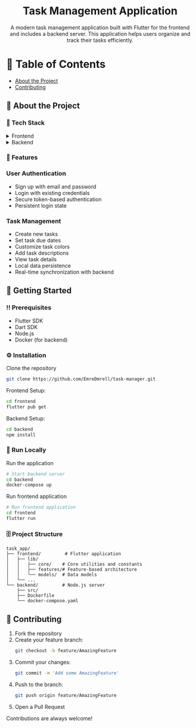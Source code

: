<div align='center'>

<h1>Task Management Application</h1>
<p>A modern task management application built with Flutter for the frontend and includes a backend server. This application helps users organize and track their tasks efficiently.</p>



</div>

# :notebook_with_decorative_cover: Table of Contents

- [About the Project](#star2-about-the-project)
- [Contributing](#wave-contributing)


## :star2: About the Project
### :space_invader: Tech Stack
<details> <summary>Frontend</summary> <ul>
  <li><img src="https://img.shields.io/badge/Flutter-3.6%2B-blue"></li>
  <li><img src="https://img.shields.io/badge/State%20Management-Flutter%20Bloc-blue"></li>
  <li><img src="https://img.shields.io/badge/Local%20Storage-SQLite-blue"></li>
  <li><img src="https://img.shields.io/badge/Local%20Storage-Shared%20Preferences-blue"></li>
  <li><img src="https://img.shields.io/badge/HTTP%20Client-API%20communication-blue"></li>
  <li><img src="https://img.shields.io/badge/UUID-unique%20identifiers-blue"></li>
  <li><img src="https://img.shields.io/badge/Connectivity%20Plus-network%20status-blue"></li>
</ul> </details>
<details> <summary>Backend</summary> <ul>
  <li><img src="https://img.shields.io/badge/Node.js-TypeScript-green"></li>
  <li><img src="https://img.shields.io/badge/Docker-containerization-green"></li>
  <li><img src="https://img.shields.io/badge/Environment%20Configuration-support-green"></li>
  <li><img src="https://img.shields.io/badge/Database-PostgreSQL-white"></li>
</ul> </details>


### :dart: Features

### User Authentication

- Sign up with email and password
- Login with existing credentials
- Secure token-based authentication
- Persistent login state

### Task Management

- Create new tasks
- Set task due dates
- Customize task colors
- Add task descriptions
- View task details
- Local data persistence
- Real-time synchronization with backend
  
## :toolbox: Getting Started

### :bangbang: Prerequisites

- Flutter SDK
- Dart SDK
- Node.js
- Docker (for backend)


### :gear: Installation

Clone the repository
```bash
git clone https://github.com/EmreDmrell/task-manager.git 
```
Frontend Setup:
```bash
cd frontend 
flutter pub get
```
Backend Setup:
```bash
cd backend
npm install
```


### :running: Run Locally

Run the application
```bash
# Start backend server
cd backend
docker-compose up
```
Run frontend application
```bash
# Run frontend application
cd frontend
flutter run
```

### :file_cabinet: Project Structure

```plaintext
task_app/
├── frontend/         # Flutter application
│   ├── lib/
│   │   ├── core/    # Core utilities and constants
│   │   ├── features/# Feature-based architecture
│   │   └── models/  # Data models
│   └── ...
└── backend/         # Node.js server
    ├── src/
    ├── Dockerfile
    └── docker-compose.yaml
```

## :wave: Contributing

1. Fork the repository
2. Create your feature branch:
    ```bash
    git checkout -b feature/AmazingFeature
    ```
3. Commit your changes:
    ```bash
    git commit -m 'Add some AmazingFeature'
    ```
4. Push to the branch:
    ```bash
    git push origin feature/AmazingFeature
    ```
5. Open a Pull Request
   
Contributions are always welcome!
